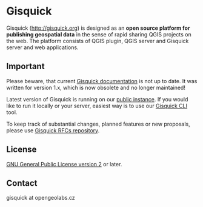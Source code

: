 # Gisquick

Gisquick (http://gisquick.org) is designed as an **open source
platform for publishing geospatial data** in the sense of rapid
sharing QGIS projects on the web. The platform consists of QGIS
plugin, QGIS server and Gisquick server and web applications.

## Important

Please beware, that current [Gisquick documentation](http://gisquick.readthedocs.io)
is not up to date. It was written for version 1.x, which is now obsolete and
no longer maintained!

Latest version of Gisquick is running on our [public instance](https://demo.gisquick.org).
If you would like to run it locally or your server, easiest way is to use our
[Gisquick CLI](https://github.com/gisquick/gisquick-cli) tool.

To keep track of substantial changes, planned features or new proposals, please
use [Gisquick RFCs repository](https://github.com/gisquick/gisquick-rfcs).

## License

[GNU General Public License version
2](https://github.com/gisquick/gisquick/blob/master/LICENSE) or
later.

## Contact

gisquick at opengeolabs.cz
